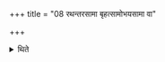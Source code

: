 +++
title = "08 रथन्तरसामा बृहत्सामोभयसामा वा"

+++

<details><summary>थिते</summary>

रथंतरसामा बृहत्सामोभयसामा वा प्रथमः ८
</details>

